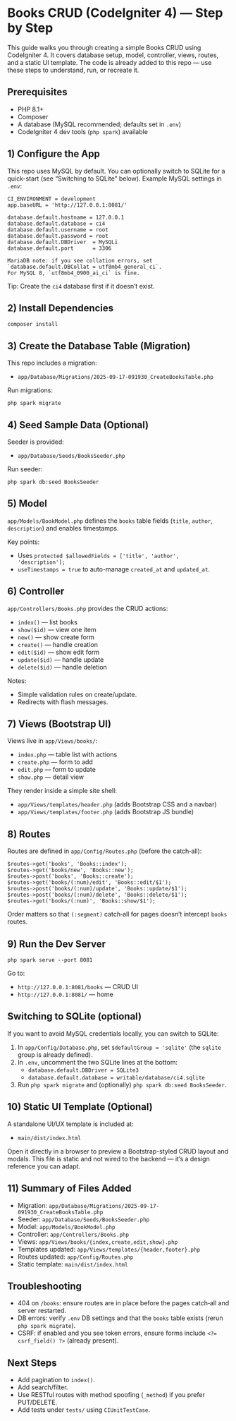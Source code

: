 # Books CRUD (CodeIgniter 4) — Step by Step

This guide walks you through creating a simple Books CRUD using CodeIgniter 4. It covers database setup, model, controller, views, routes, and a static UI template. The code is already added to this repo — use these steps to understand, run, or recreate it.

## Prerequisites
- PHP 8.1+
- Composer
- A database (MySQL recommended; defaults set in `.env`)
- CodeIgniter 4 dev tools (`php spark`) available

## 1) Configure the App
This repo uses MySQL by default. You can optionally switch to SQLite for a quick-start (see “Switching to SQLite” below). Example MySQL settings in `.env`:

```
CI_ENVIRONMENT = development
app.baseURL = 'http://127.0.0.1:8081/'

database.default.hostname = 127.0.0.1
database.default.database = ci4
database.default.username = root
database.default.password = root
database.default.DBDriver  = MySQLi
database.default.port      = 3306

MariaDB note: if you see collation errors, set
`database.default.DBCollat = utf8mb4_general_ci`.
For MySQL 8, `utf8mb4_0900_ai_ci` is fine.
```

Tip: Create the `ci4` database first if it doesn’t exist.

## 2) Install Dependencies

```
composer install
```

## 3) Create the Database Table (Migration)
This repo includes a migration:

- `app/Database/Migrations/2025-09-17-091930_CreateBooksTable.php`

Run migrations:

```
php spark migrate
```

## 4) Seed Sample Data (Optional)
Seeder is provided:

- `app/Database/Seeds/BooksSeeder.php`

Run seeder:

```
php spark db:seed BooksSeeder
```

## 5) Model
`app/Models/BookModel.php` defines the `books` table fields (`title`, `author`, `description`) and enables timestamps.

Key points:
- Uses `protected $allowedFields = ['title', 'author', 'description'];`
- `useTimestamps = true` to auto-manage `created_at` and `updated_at`.

## 6) Controller
`app/Controllers/Books.php` provides the CRUD actions:

- `index()` — list books
- `show($id)` — view one item
- `new()` — show create form
- `create()` — handle creation
- `edit($id)` — show edit form
- `update($id)` — handle update
- `delete($id)` — handle deletion

Notes:
- Simple validation rules on create/update.
- Redirects with flash messages.

## 7) Views (Bootstrap UI)
Views live in `app/Views/books/`:

- `index.php` — table list with actions
- `create.php` — form to add
- `edit.php` — form to update
- `show.php` — detail view

They render inside a simple site shell:

- `app/Views/templates/header.php` (adds Bootstrap CSS and a navbar)
- `app/Views/templates/footer.php` (adds Bootstrap JS bundle)

## 8) Routes
Routes are defined in `app/Config/Routes.php` (before the catch‑all):

```
$routes->get('books', 'Books::index');
$routes->get('books/new', 'Books::new');
$routes->post('books', 'Books::create');
$routes->get('books/(:num)/edit', 'Books::edit/$1');
$routes->post('books/(:num)/update', 'Books::update/$1');
$routes->post('books/(:num)/delete', 'Books::delete/$1');
$routes->get('books/(:num)', 'Books::show/$1');
```

Order matters so that `(:segment)` catch‑all for pages doesn’t intercept `books` routes.

## 9) Run the Dev Server

```
php spark serve --port 8081
```

Go to:

- `http://127.0.0.1:8081/books` — CRUD UI
- `http://127.0.0.1:8081/` — home

## Switching to SQLite (optional)
If you want to avoid MySQL credentials locally, you can switch to SQLite:

1. In `app/Config/Database.php`, set `$defaultGroup = 'sqlite'` (the `sqlite` group is already defined).
2. In `.env`, uncomment the two SQLite lines at the bottom:
   - `database.default.DBDriver = SQLite3`
   - `database.default.database = writable/database/ci4.sqlite`
3. Run `php spark migrate` and (optionally) `php spark db:seed BooksSeeder`.

## 10) Static UI Template (Optional)
A standalone UI/UX template is included at:

- `main/dist/index.html`

Open it directly in a browser to preview a Bootstrap-styled CRUD layout and modals. This file is static and not wired to the backend — it’s a design reference you can adapt.

## 11) Summary of Files Added

- Migration: `app/Database/Migrations/2025-09-17-091930_CreateBooksTable.php`
- Seeder: `app/Database/Seeds/BooksSeeder.php`
- Model: `app/Models/BookModel.php`
- Controller: `app/Controllers/Books.php`
- Views: `app/Views/books/{index,create,edit,show}.php`
- Templates updated: `app/Views/templates/{header,footer}.php`
- Routes updated: `app/Config/Routes.php`
- Static template: `main/dist/index.html`

## Troubleshooting
- 404 on `/books`: ensure routes are in place before the pages catch‑all and server restarted.
- DB errors: verify `.env` DB settings and that the `books` table exists (rerun `php spark migrate`).
- CSRF: if enabled and you see token errors, ensure forms include `<?= csrf_field() ?>` (already present).

## Next Steps
- Add pagination to `index()`.
- Add search/filter.
- Use RESTful routes with method spoofing (`_method`) if you prefer PUT/DELETE.
- Add tests under `tests/` using `CIUnitTestCase`.
